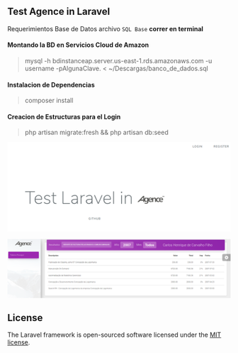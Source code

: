 

## Test Agence in Laravel
Requerimientos Base de Datos archivo `SQL Base`
**correr en terminal**
#### Montando la BD en Servicios Cloud de Amazon
> mysql -h bdinstanceap.server.us-east-1.rds.amazonaws.com -u username -pAlgunaClave. < ~/Descargas/banco_de_dados.sql

#### Instalacion de Dependencias
> composer install

#### Creacion de Estructuras para el Login
> php artisan migrate:fresh && php artisan db:seed

![peview0](https://raw.githubusercontent.com/julio899/AgenceTest/master/public/img/preview0.png)

![peview](https://raw.githubusercontent.com/julio899/AgenceTest/master/public/img/peview.png)

## License

The Laravel framework is open-sourced software licensed under the [MIT license](https://opensource.org/licenses/MIT).
